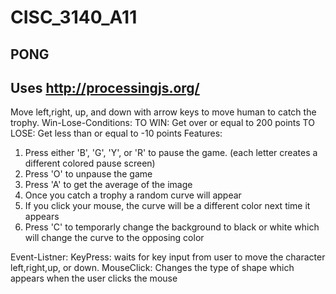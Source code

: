 # CISC_3140_A11
PONG
-------------------------------------------------------------------------------
Uses http://processingjs.org/
-------------------------------------------------------------------------------
Move left,right, up, and down with arrow keys to move human to catch the trophy.
Win-Lose-Conditions:
TO WIN: Get over or equal to 200 points
TO LOSE: Get less than or equal to -10 points 
Features:
1) Press either 'B', 'G', 'Y', or 'R' to pause the game. (each letter creates a different colored pause screen)
2) Press 'O' to unpause the game
3) Press 'A' to get the average of the image
4) Once you catch a trophy a random curve will appear
5) If you click your mouse, the curve will be a different color next time it appears
6) Press 'C' to temporarly change the background to black or white which will change the curve to the opposing color

Event-Listner:
KeyPress: waits for key input from user to move the character left,right,up, or down. 
MouseClick: Changes the type of shape which appears when the user clicks the mouse
